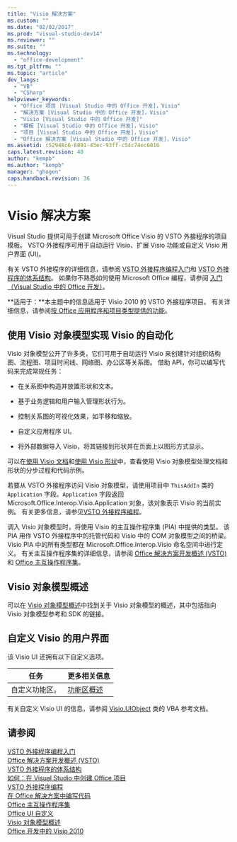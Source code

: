 ```yaml
---
title: "Visio 解决方案"
ms.custom: ""
ms.date: "02/02/2017"
ms.prod: "visual-studio-dev14"
ms.reviewer: ""
ms.suite: ""
ms.technology: 
  - "office-development"
ms.tgt_pltfrm: ""
ms.topic: "article"
dev_langs: 
  - "VB"
  - "CSharp"
helpviewer_keywords: 
  - "Office 项目 [Visual Studio 中的 Office 开发]，Visio"
  - "解决方案 [Visual Studio 中的 Office 开发]，Visio"
  - "Visio [Visual Studio 中的 Office 开发]"
  - "模板 [Visual Studio 中的 Office 开发]，Visio"
  - "项目 [Visual Studio 中的 Office 开发]，Visio"
  - "Office 解决方案 [Visual Studio 中的 Office 开发]，Visio"
ms.assetid: c52948c6-6891-43ec-93ff-c54c74ec6016
caps.latest.revision: 40
author: "kempb"
ms.author: "kempb"
manager: "ghogen"
caps.handback.revision: 36
---
```

# Visio 解决方案
  Visual Studio 提供可用于创建 Microsoft Office Visio 的 VSTO 外接程序的项目模板。 VSTO 外接程序可用于自动运行 Visio、扩展 Visio 功能或自定义 Visio 用户界面 \(UI\)。  
  
 有关 VSTO 外接程序的详细信息，请参阅 [VSTO 外接程序编程入门](../vsto/getting-started-programming-vsto-add-ins.md)和 [VSTO 外接程序的体系结构](../vsto/architecture-of-vsto-add-ins.md)。 如果你不熟悉如何使用 Microsoft Office 编程，请参阅 [入门（Visual Studio 中的 Office 开发）](../vsto/getting-started-office-development-in-visual-studio.md)。  
  
 **适用于：**本主题中的信息适用于 Visio 2010 的 VSTO 外接程序项目。 有关详细信息，请参阅[按 Office 应用程序和项目类型提供的功能](../vsto/features-available-by-office-application-and-project-type.md)。  
  
## 使用 Visio 对象模型实现 Visio 的自动化  
 Visio 对象模型公开了许多类，它们可用于自动运行 Visio 来创建针对组织结构图、流程图、项目时间线、网络图、办公区等关系图。 借助 API，你可以编写代码来完成常规任务：  
  
-   在关系图中构造并放置形状和文本。  
  
-   基于业务逻辑和用户输入管理形状行为。  
  
-   控制关系图的可视化效果，如平移和缩放。  
  
-   自定义应用程序 UI。  
  
-   将外部数据导入 Visio，将其链接到形状并在页面上以图形方式显示。  
  
 可以在[使用 Visio 文档](../vsto/working-with-visio-documents.md)和[使用 Visio 形状](../vsto/working-with-visio-shapes.md)中，查看使用 Visio 对象模型处理文档和形状的分步过程和代码示例。  
  
 若要从 VSTO 外接程序访问 Visio 对象模型，请使用项目中 `ThisAddIn` 类的 `Application` 字段。`Application` 字段返回 Microsoft.Office.Interop.Visio.Application 对象，该对象表示 Visio 的当前实例。 有关更多信息，请参见[VSTO 外接程序编程](../vsto/programming-vsto-add-ins.md)。  
  
 调入 Visio 对象模型时，将使用 Visio 的主互操作程序集 \(PIA\) 中提供的类型。 该 PIA 用作 VSTO 外接程序中的托管代码和 Visio 中的 COM 对象模型之间的桥梁。 Visio PIA 中的所有类型都在 Microsoft.Office.Interop.Visio 命名空间中进行定义。 有关主互操作程序集的详细信息，请参阅 [Office 解决方案开发概述 &#40;VSTO&#41;](../vsto/office-solutions-development-overview-vsto.md) 和 [Office 主互操作程序集](../vsto/office-primary-interop-assemblies.md)。  
  
## Visio 对象模型概述  
 可以在 [Visio 对象模型概述](../vsto/visio-object-model-overview.md)中找到关于 Visio 对象模型的概述，其中包括指向 Visio 对象模型参考和 SDK 的链接。  
  
## 自定义 Visio 的用户界面  
 该 Visio UI 还拥有以下自定义选项。  
  
|任务|更多相关信息|  
|--------|------------|  
|自定义功能区。|[功能区概述](../vsto/ribbon-overview.md)|  
  
 有关自定义 Visio UI 的信息，请参阅 [Visio.UIObject](HV10077129) 类的 VBA 参考文档。  
  
## 请参阅  
 [VSTO 外接程序编程入门](../vsto/getting-started-programming-vsto-add-ins.md)   
 [Office 解决方案开发概述 &#40;VSTO&#41;](../vsto/office-solutions-development-overview-vsto.md)   
 [VSTO 外接程序的体系结构](../vsto/architecture-of-vsto-add-ins.md)   
 [如何：在 Visual Studio 中创建 Office 项目](../vsto/how-to-create-office-projects-in-visual-studio.md)   
 [VSTO 外接程序编程](../vsto/programming-vsto-add-ins.md)   
 [在 Office 解决方案中编写代码](../vsto/writing-code-in-office-solutions.md)   
 [Office 主互操作程序集](../vsto/office-primary-interop-assemblies.md)   
 [Office UI 自定义](../vsto/office-ui-customization.md)   
 [Visio 对象模型概述](../vsto/visio-object-model-overview.md)   
 [Office 开发中的 Visio 2010](http://go.microsoft.com/fwlink/?LinkId=199017)  
  
  